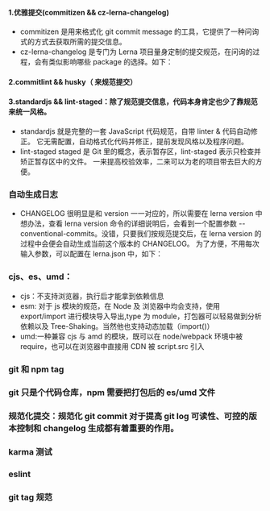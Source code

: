 #### 1.优雅提交(commitizen && cz-lerna-changelog)

- commitizen 是用来格式化 git commit message 的工具，它提供了一种问询式的方式去获取所需的提交信息。
- cz-lerna-changelog 是专门为 Lerna 项目量身定制的提交规范，在问询的过程，会有类似影响哪些 package 的选择。如下：

#### 2.commitlint && husky（ 来规范提交）

#### 3.standardjs && lint-staged：除了规范提交信息，代码本身肯定也少了靠规范来统一风格。

- standardjs 就是完整的一套 JavaScript 代码规范，自带 linter & 代码自动修正。 它无需配置，自动格式化代码并修正，提前发现风格以及程序问题。
- lint-staged staged 是 Git 里的概念，表示暂存区，lint-staged 表示只检查并矫正暂存区中的文件。 一来提高校验效率，二来可以为老的项目带去巨大的方便。

### 自动生成日志

- CHANGELOG 很明显是和 version 一一对应的，所以需要在 lerna version 中想办法，查看 lerna version 命令的详细说明后，会看到一个配置参数 --conventional-commits。没错，只要我们按规范提交后，在 lerna version 的过程中会便会自动生成当前这个版本的 CHANGELOG。 为了方便，不用每次输入参数，可以配置在 lerna.json 中，如下：

### cjs、es、umd：

- cjs：不支持浏览器，执行后才能拿到依赖信息
- esm: 对于 js 模块的规范，在 Node 及 浏览器中均会支持，使用 export/import 进行模块导入导出,type 为 module，打包器可以轻易做到分析依赖以及 Tree-Shaking。当然他也支持动态加载（import()）
- umd:一种兼容 cjs 与 amd 的模块，既可以在 node/webpack 环境中被 require，也可以在浏览器中直接用 CDN 被 script.src 引入

### git 和 npm tag

### git 只是个代码仓库，npm 需要把打包后的 es/umd 文件

### 规范化提交：规范化 git commit 对于提高 git log 可读性、可控的版本控制和 changelog 生成都有着重要的作用。

### karma 测试

### eslint

### git tag 规范

